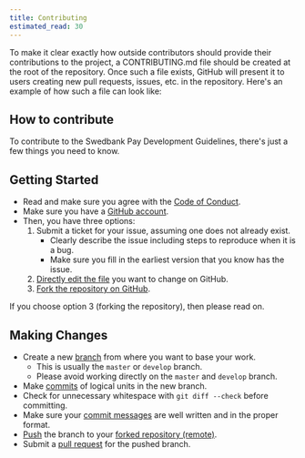 ```yaml
---
title: Contributing
estimated_read: 30
---
```


To make it clear exactly how outside contributors should provide their
contributions to the project, a CONTRIBUTING.md file should be created at the
root of the repository. Once such a file exists, GitHub will present it to
users creating new pull requests, issues, etc. in the repository. Here's an
example of how such a file can look like:

## How to contribute

To contribute to the Swedbank Pay Development Guidelines, there's just a few
things you need to know.

## Getting Started

*   Read and make sure you agree with the [Code of Conduct][coc].
*   Make sure you have a [GitHub account][github].
*   Then, you have three options:
    1.  Submit a ticket for your issue, assuming one does not already exist.
        *   Clearly describe the issue including steps to reproduce when it is a
            bug.
        *   Make sure you fill in the earliest version that you know has the
            issue.
    2.  [Directly edit the file][edit] you want to change on GitHub.
    3.  [Fork the repository on GitHub][forking].

If you choose option 3 (forking the repository), then please read on.

## Making Changes

*   Create a new [branch][branching] from where you want to base your work.
    *   This is usually the `master` or `develop` branch.
    *   Please avoid working directly on the `master` and `develop` branch.
*   Make [commits][commit] of logical units in the new branch.
*   Check for unnecessary whitespace with `git diff --check` before committing.
*   Make sure your [commit messages][commit-practice] are well written and in the
    proper format.
*   [Push][push] the branch to your [forked repository (remote)][remote].
*   Submit a [pull request][pull-request] for the pushed branch.

[coc]: /resources/development-guidelines/code-of-conduct
[github]: https://github.com/join
[edit]: https://help.github.com/articles/editing-files-in-your-repository/
[forking]: https://help.github.com/articles/fork-a-repo/
[branching]: https://git-scm.com/book/en/v2/Git-Branching-Branches-in-a-Nutshell
[commit]: https://git-scm.com/book/en/v2/Git-Basics-Recording-Changes-to-the-Repository
[commit-practice]: /resources/development-guidelines/good-commit-practice
[push]: https://git-scm.com/docs/git-push
[remote]: https://git-scm.com/book/en/v2/Git-Basics-Working-with-Remotes
[pull-request]: https://help.github.com/articles/using-pull-requests/
